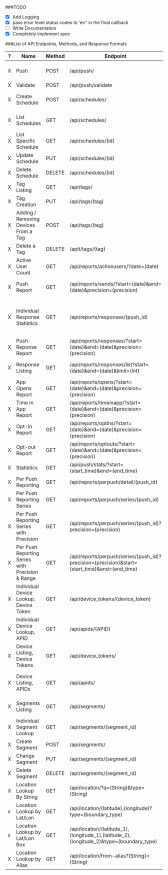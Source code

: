 ###TODO

- [X] Add Logging
- [X] pass error level status codes to 'err' in the final callback
- [ ] Write Documentation
- [X] Completely implement spec
  
###List of API Endpoints, Methods, and Response Formats

| ? | Name | Method | Endpoint  | Reponse Format   |
| ------------ | ---- | ------ | --------- | ---------------  |
| X | Push | POST | /api/push/ | { "ok" : boolean, "operation_id" : UUID, "push_ids" : [] }  |
| X | Validate | POST | /api/push/validate | Rely on Status Codes. |
| X | Create Schedule | POST | /api/schedules/ | { "ok":boolean, "operation_id" : UUID, "schedule_urls" : [] } |
| X | List Schedules | GET | /api/schedules/ | { "ok":boolean, "count" : integer, "schedules" : [] } |
| X | List Specific Schedule | GET | /api/schedules/(id) | { "name" : String, "schedule" : {}, "push" : {} } |
| X | Update Schedule | PUT | /api/schedules/(id) | { "ok": boolean, "operation_id" : UUID } |
| X | Delete Schedule | DELETE | /api/schedules/(id) | Rely on Status Codes |
| X | Tag Listing | GET | /api/tags/ | { "tags": [] } |
| X | Tag Creation | PUT | /api/tags/(tag) | Rely on Status Code. |
| X | Adding / Removing Devices From a Tag | POST | /api/tags/(tag) | Rely on Status Code. |
| X | Delete a Tag | DELETE | /apit/tags/(tag) | Rely on Status Code. |
| X | Active User Count | GET | /api/reports/activeusers/?date=(date) | { "android" : integer, "ios" : integer } |
| X | Push Report | GET | /api/reports/sends/?start=(date)&end=(date)&precision=(precision) | { "sends" : [], "next_page" : String, "prev_page" : String }
| X | Individual Response Statistics | GET | /api/reports/responses/(push_id) | { "push_uuid": UUID , "direct_responses": integer , "sends": integer , "push_type": "UNICAST_PUSH", "push_time": Date() } |
| X | Push Reponse Report | GET | /api/reports/responses/?start=(date)&end=(date)&precision=(precision) | { "responses" : [], "next_page" : String, "prev_page" : String }
| X | Response Listing | GET | /api/reports/responses/list?start=(date)&end=(date)&limit=(int) | { "pushes" : [], "next_page" : String, "prev_page" : String }
| X | App Opens Report | GET | /api/reports/opens/?start=(date)&end=(date)&precision=(precision) | { "opens" : [] , "next_page" : String, "prev_page" : String }
| X | Time in App Report | GET | /api/reports/timeinapp/?start=(date)&end=(date)&precision=(precision) | "timeinapp" : [], "next_page" : String, "prev_page" : String }
| X | Opt-in Report | GET | /api/reports/optins/?start=(date)&end=(date)&precision=(precision) | { "optins" : [], "next_page" : String, "prev_page" : String }
| X | Opt-out Report | GET | /api/reports/optouts/?start=(date)&end=(date)&precision=(precision) | { "optouts" : [] , "next_page" : String, "prev_page" : String }
| X | Statistics | GET | /api/push/stats/?start=(start_time)&end=(end_time) | Not documented. |
| X | Per Push Reporting | GET | /api/reports/perpush/detail/(push_id) | {} |
| X | Per Push Reporting Series | GET | /api/reports/perpush/series/(push_id) | {} |
| X | Per Push Reporting Series with Precision | GET | /api/reports/perpush/series/(push_id)?precision=(precision) | {} |
| X | Per Push Reporting Series with Precision & Range | GET | /api/reports/perpush/series/(push_id)?precision=(precision)&start=(start_time)&end=(end_time) | {} |
| X | Individual Device Lookup, Device Token | GET | /api/device_tokens/(device_token) | {} |
| X | Individual Device Lookup, APID | GET | /api/apids/(APID) | {} |
| X | Device Listing, Device Tokens | GET | /api/device_tokens/ | { "device_tokens" : [], "next_page" : String, "device_tokens_count" : integer }
| X | Device Listing, APIDs | GET | /api/apids/ | { "apids" : [], "next_page" : String, "device_tokens_count" : integer }
| X | Segments Listing | GET | /api/segments/ | { "segments" : [], "next_page" : String, "prev_page" : String }
| X | Individual Segment Lookup | GET | /api/segments/(segment_id) | {} |
| X | Create Segment | POST | /api/segments/ | Rely on Status Codes |
| X | Change Segment | PUT | /api/segments/(segment_id) | Rely on Status Codes. |
| X | Delete Segment | DELETE | /api/segments/(segment_id) | Rely on Status Codes. |
| X | Location Lookup By String | GET | /api/location/?q=(String)&type=(String) | { "features" : [] } |
| x | Location Lookup by Lat/Lon | GET | /api/location/(latitude),(longitude)?type=(boundary_type) | { "features" : [] } |
| x | Location Lookup by Lat/Lon Box | GET | /api/location/(latitude_1),(longitude_1),(latitude_2),(longitude_2)&type=(boundary_type) | { "features" : [] } |
| X | Location Lookup by Alias | GET | /api/location/from-alias?(String)=(String) | {} |

